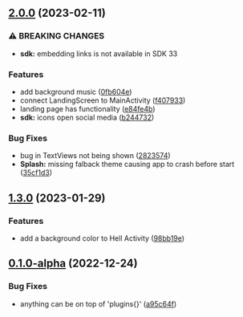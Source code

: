 ## [2.0.0](https://github.com/Stalkerfish/EasterEggs/compare/v1.3.0...v2.0.0) (2023-02-11)


### ⚠ BREAKING CHANGES

* **sdk:** embedding links is not available in SDK 33

### Features

* add background music ([0fb604e](https://github.com/Stalkerfish/EasterEggs/commit/0fb604e2fa222b71b278d522bf40ec8b25fa5e38))
* connect LandingScreen to MainActivity ([f407933](https://github.com/Stalkerfish/EasterEggs/commit/f407933b59c4d5b0f7a3e467015c7459b3b0fc4d))
* landing page has functionality ([e84fe4b](https://github.com/Stalkerfish/EasterEggs/commit/e84fe4b5f017b6bcfe90de6896681d7926dbfae4))
* **sdk:** icons open social media ([b244732](https://github.com/Stalkerfish/EasterEggs/commit/b24473259e6972ebc4ecfd78e45e21e7665ac828))


### Bug Fixes

* bug in TextViews not being shown ([2823574](https://github.com/Stalkerfish/EasterEggs/commit/28235744b72fbeb14540f592b2bbe956aea87e53))
* **Splash:** missing falback theme causing app to crash before start ([35cf1d3](https://github.com/Stalkerfish/EasterEggs/commit/35cf1d3450d0baec8df570898e9e2bb96b578e11))

## [1.3.0](https://github.com/Stalkerfish/EasterEggs/compare/v0.1.0-alpha...v1.3.0) (2023-01-29)


### Features

* add a background color to Hell Activity ([98bb19e](https://github.com/Stalkerfish/EasterEggs/commit/98bb19e6b2717a6586dd57b99606cc1df1749afd))

## [0.1.0-alpha](https://github.com/Stalkerfish/EasterEggs/compare/a95c64f642aee2fc349b7d8a6b60fdcbf0a7bd76...v0.1.0-alpha) (2022-12-24)


### Bug Fixes

* anything can be on top of 'plugins{}' ([a95c64f](https://github.com/Stalkerfish/EasterEggs/commit/a95c64f642aee2fc349b7d8a6b60fdcbf0a7bd76))

